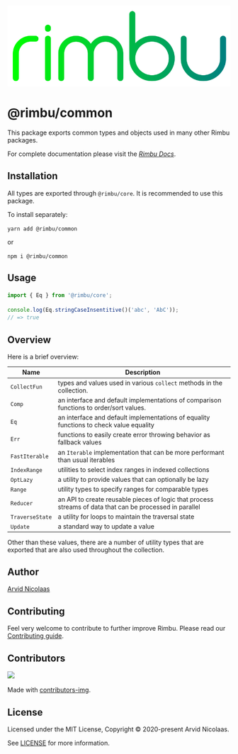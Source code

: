 <p align="center">
    <img src="../../assets/rimbu_logo.svg" />
</p>

# @rimbu/common

This package exports common types and objects used in many other Rimbu packages.

For complete documentation please visit the _[Rimbu Docs](http://rimbu.org/rimbu-core)_.

## Installation

All types are exported through `@rimbu/core`. It is recommended to use this package.

To install separately:

`yarn add @rimbu/common`

or

`npm i @rimbu/common`

## Usage

```ts
import { Eq } from '@rimbu/core';

console.log(Eq.stringCaseInsentitive()('abc', 'AbC'));
// => true
```

## Overview

Here is a brief overview:

| Name            | Description                                                                                              |
| --------------- | -------------------------------------------------------------------------------------------------------- |
| `CollectFun`    | types and values used in various `collect` methods in the collection.                                    |
| `Comp`          | an interface and default implementations of comparison functions to order/sort values.                   |
| `Eq`            | an interface and default implementations of equality functions to check value equality                   |
| `Err`           | functions to easily create error throwing behavior as fallback values                                    |
| `FastIterable`  | an `Iterable` implementation that can be more performant than usual iterables                            |
| `IndexRange`    | utilities to select index ranges in indexed collections                                                  |
| `OptLazy`       | a utility to provide values that can optionally be lazy                                                  |
| `Range`         | utility types to specify ranges for comparable types                                                     |
| `Reducer`       | an API to create reusable pieces of logic that process streams of data that can be processed in parallel |
| `TraverseState` | a utility for loops to maintain the traversal state                                                      |
| `Update`        | a standard way to update a value                                                                         |

Other than these values, there are a number of utility types that are exported that are also used throughout the collection.

## Author

[Arvid Nicolaas](https://github.com/vitoke)

## Contributing

Feel very welcome to contribute to further improve Rimbu. Please read our [Contributing guide](../../CONTRIBUTING.md).

## Contributors

<img src = "https://contrib.rocks/image?repo=vitoke/iternal"/>

Made with [contributors-img](https://contrib.rocks).

## License

Licensed under the MIT License, Copyright © 2020-present Arvid Nicolaas.

See [LICENSE](./LICENSE) for more information.

